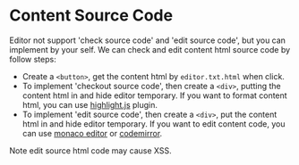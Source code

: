 # Content Source Code
Editor not support 'check source code' and 'edit source code', but you can implement by your self.
We can check and edit content html source code by follow steps:

- Create a `<button>`, get the content html by `editor.txt.html` when click.
- To implement 'checkout source code', then create a `<div>`, putting the content html in and hide editor temporary. If you want to format content html, you can use [highlight.js](https://highlightjs.org/) plugin.
- To implement 'edit source code', then create a `<div>`, put the content html in and hide editor temporary. If you want to edit content code, you can use [monaco editor](https://microsoft.github.io/monaco-editor/) or [codemirror](https://codemirror.net/).

Note edit source html code may cause XSS.